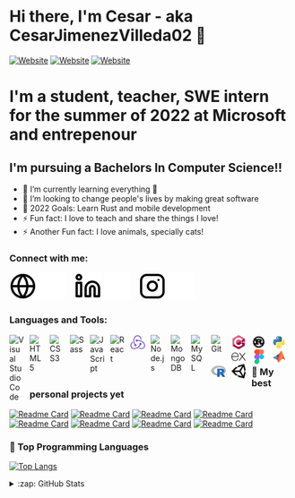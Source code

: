 # Hi there, I'm Cesar - aka CesarJimenezVilleda02 👋 

[![Website](https://img.shields.io/website?label=buhocode.com&style=for-the-badge&url=https%3A%2F%2Fcodestackr.com)](https://buhocode.com)
[![Website](https://img.shields.io/website?label=cesarjimenez.netlify.app/&style=for-the-badge&url=https%3A%2F%2Fcodestackr.com)](https://cesarjimenez.netlify.app/)
[![Website](https://img.shields.io/website?label=CoolVideogame&style=for-the-badge&url=https%3A%2F%2Fcodestackr.com)](https://alien-slayer.netlify.app/)

# I'm a student, teacher, SWE intern for the summer of 2022 at Microsoft and entrepenour
## I'm pursuing a Bachelors In Computer Science!!

- 🌱 I’m currently learning everything 🤣
- 👯 I’m looking to change people's lives by making great software
- 🥅 2022 Goals: Learn Rust and mobile development
- ⚡ Fun fact: I love to teach and share the things I love!
- ⚡ Another Fun fact: I love animals, specially cats!

### Connect with me:

[![website](./img/globe-light.svg)](https://buhocode.com/)
[![website](./img/globe-dark.svg)](https://buhocode.com/)
&nbsp;&nbsp;
[![website](./img/linkedin-light.svg)](https://www.linkedin.com/in/pablo-c%C3%A9sar-jim%C3%A9nez-villeda-softwaredeveloper#gh-light-mode-only)
[![website](./img/linkedin-dark.svg)](https://www.linkedin.com/in/pablo-c%C3%A9sar-jim%C3%A9nez-villeda-softwaredeveloper#gh-dark-mode-only)
&nbsp;&nbsp;
[![website](./img/instagram-light.svg)](https://www.instagram.com/cesarjimenez6163#gh-light-mode-only)
[![website](./img/instagram-dark.svg)](https://www.instagram.com/cesarjimenez6163#gh-dark-mode-only)

### Languages and Tools:

[<img align="left" alt="Visual Studio Code" width="26px" src="https://cdn.jsdelivr.net/gh/devicons/devicon/icons/vscode/vscode-original.svg" style="padding-right:10px;" />][webdevplaylist]
[<img align="left" alt="HTML5" width="26px" src="https://cdn.jsdelivr.net/gh/devicons/devicon/icons/html5/html5-original.svg" style="padding-right:10px;" />][webdevplaylist]
[<img align="left" alt="CSS3" width="26px" src="https://cdn.jsdelivr.net/gh/devicons/devicon/icons/css3/css3-original.svg" style="padding-right:10px;" />][cssplaylist]
[<img align="left" alt="Sass" width="26px" src="https://cdn.jsdelivr.net/gh/devicons/devicon/icons/sass/sass-original.svg" style="padding-right:10px;" />][cssplaylist]
[<img align="left" alt="JavaScript" width="26px" src="https://cdn.jsdelivr.net/gh/devicons/devicon/icons/javascript/javascript-original.svg" style="padding-right:10px;" />][jsplaylist]
[<img align="left" alt="React" width="26px" src="https://cdn.jsdelivr.net/gh/devicons/devicon/icons/react/react-original.svg" style="padding-right:10px;" />][reactplaylist]
[<img align="left" alt="React" width="26px" src="https://github.com/devicons/devicon/blob/v2.14.0/icons/redux/redux-original.svg" style="padding-right:10px;" />][reactplaylist]
[<img align="left" alt="Node.js" width="26px" src="https://cdn.jsdelivr.net/gh/devicons/devicon/icons/nodejs/nodejs-original.svg" style="padding-right:10px;" />][webdevplaylist]
[<img align="left" alt="MongoDB" width="26px" src="https://cdn.jsdelivr.net/gh/devicons/devicon/icons/mongodb/mongodb-original.svg" style="padding-right:10px;" />][webdevplaylist]
[<img align="left" alt="MySQL" width="26px" src="https://cdn.jsdelivr.net/gh/devicons/devicon/icons/mysql/mysql-original.svg" style="padding-right:10px;" />][webdevplaylist]
[<img align="left" alt="Git" width="26px" src="https://cdn.jsdelivr.net/gh/devicons/devicon/icons/git/git-original.svg" style="padding-right:10px;" />][webdevplaylist]
[<img align="left" alt="Git" width="26px" src="https://github.com/devicons/devicon/blob/v2.14.0/icons/cplusplus/cplusplus-original.svg" style="padding-right:10px;" />][webdevplaylist]
[<img align="left" alt="Git" width="26px" src="https://github.com/devicons/devicon/blob/v2.14.0/icons/rust/rust-plain.svg" style="padding-right:10px;" />][webdevplaylist]
[<img align="left" alt="Git" width="26px" src="https://github.com/devicons/devicon/blob/v2.14.0/icons/python/python-original.svg" style="padding-right:10px;" />][webdevplaylist]
[<img align="left" alt="Git" width="26px" src="https://github.com/devicons/devicon/blob/v2.14.0/icons/express/express-original.svg" style="padding-right:10px;" />][webdevplaylist]
[<img align="left" alt="Git" width="26px" src="https://github.com/devicons/devicon/blob/v2.14.0/icons/figma/figma-original.svg" style="padding-right:10px;" />][webdevplaylist]
[<img align="left" alt="Git" width="26px" src="https://github.com/devicons/devicon/blob/v2.14.0/icons/matlab/matlab-original.svg" style="padding-right:10px;" />][webdevplaylist]
[<img align="left" alt="Git" width="26px" src="https://github.com/devicons/devicon/blob/v2.14.0/icons/r/r-original.svg" style="padding-right:10px;" />][webdevplaylist]
[<img align="left" alt="Git" width="26px" src="https://github.com/devicons/devicon/blob/v2.14.0/icons/unity/unity-original.svg" style="padding-right:10px;" />][webdevplaylist]

<br />
<br />

### 📕 My best personal projects yet

[![Readme Card](https://github-readme-stats.vercel.app/api/pin/?username=CesarJimenezVilleda02&repo=Natours-Server-side-rendered-website)](https://github.com/CesarJimenezVilleda02/Natours-Server-side-rendered-website)
[![Readme Card](https://github-readme-stats.vercel.app/api/pin/?username=CesarJimenezVilleda02&repo=mapty)](https://github.com/CesarJimenezVilleda02/mapty)
[![Readme Card](https://github-readme-stats.vercel.app/api/pin/?username=CesarJimenezVilleda02&repo=crown-clothin-contextAPI)](https://github.com/CesarJimenezVilleda02/crown-clothin-contextAPI)
[![Readme Card](https://github-readme-stats.vercel.app/api/pin/?username=CesarJimenezVilleda02&repo=blog-antropologiadelcuerpo)](chttps://github.com/CesarJimenezVilleda02/blog-antropologiadelcuerpo)
[![Readme Card](https://github-readme-stats.vercel.app/api/pin/?username=CesarJimenezVilleda02&repo=code-med-node-server)](https://github.com/CesarJimenezVilleda02/code-med-node-server)
[![Readme Card](https://github-readme-stats.vercel.app/api/pin/?username=CesarJimenezVilleda02&repo=COVID-19-variants-analysis)](https://github.com/CesarJimenezVilleda02/COVID-19-variants-analysis)
[![Readme Card](https://github-readme-stats.vercel.app/api/pin/?username=CesarJimenezVilleda02&repo=Lorentz-Force-Simulator)](https://github.com/CesarJimenezVilleda02/Lorentz-Force-Simulator)
[![Readme Card](https://github-readme-stats.vercel.app/api/pin/?username=CesarJimenezVilleda02&repo=forkify)](https://github.com/CesarJimenezVilleda02/forkify)

### 📕 Top Programming Languages
[![Top Langs](https://github-readme-stats.vercel.app/api/top-langs/?username=CesarJimenezVilleda02&layout=compact)](https://github.com/anuraghazra/github-readme-stats)

<details>
  <summary>:zap: GitHub Stats</summary>

  <img align="left" alt="codeSTACKr's GitHub Stats" src="https://github-readme-stats.vercel.app/api?username=CesarJimenezVilleda02&show_icons=true&hide_border=false&title_color=ff652f&icon_color=FFE400&bg_color=09131B&text_color=ffffff&border_color=0c1a25" />

</details>


[website]: https://codeSTACKr.com
[course]: http://vsCodeHero.com
[twitter]: https://twitter.com/codeSTACKr
[youtube]: https://youtube.com/codeSTACKr
[instagram]: https://instagram.com/codeSTACKr
[linkedin]: https://linkedin.com/in/codeSTACKr
[webdevplaylist]: https://www.youtube.com/playlist?list=PLkwxH9e_vrAJ0WbEsFA9W3I1W-g_BTsbt
[jsplaylist]: https://www.youtube.com/playlist?list=PLkwxH9e_vrALRJKu7wfXby3MKeflhTu6B
[cssplaylist]: https://www.youtube.com/playlist?list=PLkwxH9e_vrALSdvZuEh6gqQdmDoDIoqz4
[reactplaylist]: https://www.youtube.com/playlist?list=PLkwxH9e_vrAK4TdffpxKY3QGyHCpxFcQ0
